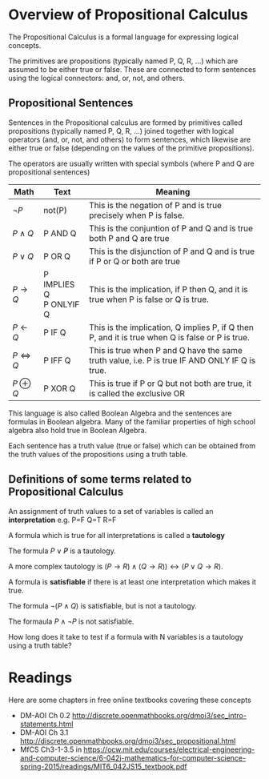 # Overview of Propositional Calculus

The Propositional Calculus is a formal language for expressing logical concepts. 

The primitives are propositions (typically named P, Q, R, ...) which are assumed to be either true or false. 
These are connected to form sentences using the logical connectors: and, or, not, and others. 

## Propositional Sentences
Sentences in the Propositional calculus are formed by primitives called propositions (typically named P, Q, R, ...)
joined together with logical operators (and, or, not, and others) to form sentences, which likewise are either true or false
(depending on the values of the primitive propositions).

The operators are usually written with special symbols (where P and Q are propositional sentences)


| Math | Text | Meaning |
| --- | ----  | --- |
| $\neg P$ |  not(P) |  This is the negation of P and is true precisely when P is false.|
| $P \wedge Q$ |  P AND Q | This is the conjuntion of P and Q and is true both P and Q are true|
| $P \vee Q$ | P OR Q |This is the disjunction of P and Q and is true if P or Q or both are true|
| $P \rightarrow Q$  | P IMPLIES Q <br>  P ONLYIF Q | This is the implication, if P then Q, and it is true when P is false or Q is true.|
| $P \leftarrow Q$  | P IF Q | This is the implication, Q implies P, if Q then P, and it is true when Q is false or P is true.|
| $P \iff Q$ | P IFF Q | This is true when P and Q have the same truth value, i.e. P is true IF AND ONLY IF Q is true.|
| $P \oplus Q$ |  P XOR Q | This is true if P or Q but not both are true, it is called the exclusive OR|


This language is also called Boolean Algebra and the sentences are formulas in Boolean algebra. 
Many of the familiar properties of high school algebra also hold true in Boolean Algebra.

Each sentence has a truth value (true or false) which can be obtained from the truth values of the propositions using a truth table.

 
## Definitions of some terms related to Propositional Calculus
An assignment of truth values to a set of variables is called an __interpretation__
e.g. P=F Q=T R=F

A formula which is true for all interpretations is called a __tautology__

The formula  $P \vee \not P$ is a tautology.

A more complex tautology is $(P \rightarrow R) \wedge(Q\rightarrow R)) \leftrightarrow (P\vee Q \rightarrow R)$.

A formula is __satisfiable__ if there is at least one interpretation which makes it true.

The formula  $\neg (P \wedge Q)$ is satisfiable, but is not a tautology.

The formaula $P \wedge \neg P$ is not satisfiable.

How long does it take to test if a formula with N variables is a tautology using a truth table?



# Readings
Here are some chapters in free online textbooks covering these concepts
* DM-AOI Ch 0.2 http://discrete.openmathbooks.org/dmoi3/sec_intro-statements.html
* DM-AOI Ch 3.1 http://discrete.openmathbooks.org/dmoi3/sec_propositional.html
* MfCS Ch3-1-3.5 in  https://ocw.mit.edu/courses/electrical-engineering-and-computer-science/6-042j-mathematics-for-computer-science-spring-2015/readings/MIT6_042JS15_textbook.pdf
